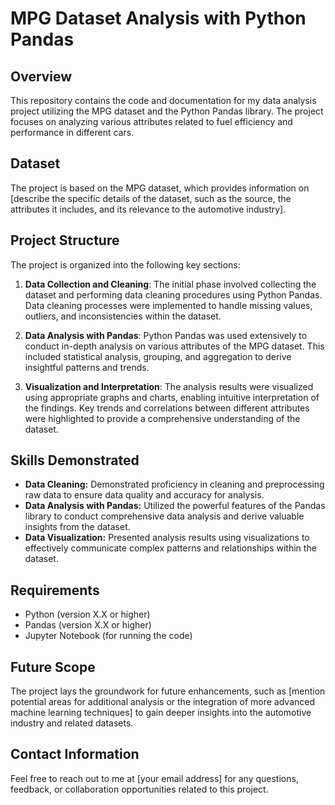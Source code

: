 # MPG Dataset Analysis with Python Pandas

## Overview
This repository contains the code and documentation for my data analysis project utilizing the MPG dataset and the Python Pandas library. The project focuses on analyzing various attributes related to fuel efficiency and performance in different cars.

## Dataset
The project is based on the MPG dataset, which provides information on [describe the specific details of the dataset, such as the source, the attributes it includes, and its relevance to the automotive industry].

## Project Structure
The project is organized into the following key sections:

1. **Data Collection and Cleaning**: The initial phase involved collecting the dataset and performing data cleaning procedures using Python Pandas. Data cleaning processes were implemented to handle missing values, outliers, and inconsistencies within the dataset.

2. **Data Analysis with Pandas**: Python Pandas was used extensively to conduct in-depth analysis on various attributes of the MPG dataset. This included statistical analysis, grouping, and aggregation to derive insightful patterns and trends.

3. **Visualization and Interpretation**: The analysis results were visualized using appropriate graphs and charts, enabling intuitive interpretation of the findings. Key trends and correlations between different attributes were highlighted to provide a comprehensive understanding of the dataset.

## Skills Demonstrated
- **Data Cleaning:** Demonstrated proficiency in cleaning and preprocessing raw data to ensure data quality and accuracy for analysis.
- **Data Analysis with Pandas:** Utilized the powerful features of the Pandas library to conduct comprehensive data analysis and derive valuable insights from the dataset.
- **Data Visualization:** Presented analysis results using visualizations to effectively communicate complex patterns and relationships within the dataset.

## Requirements
- Python (version X.X or higher)
- Pandas (version X.X or higher)
- Jupyter Notebook (for running the code)

## Future Scope
The project lays the groundwork for future enhancements, such as [mention potential areas for additional analysis or the integration of more advanced machine learning techniques] to gain deeper insights into the automotive industry and related datasets.

## Contact Information
Feel free to reach out to me at [your email address] for any questions, feedback, or collaboration opportunities related to this project.

